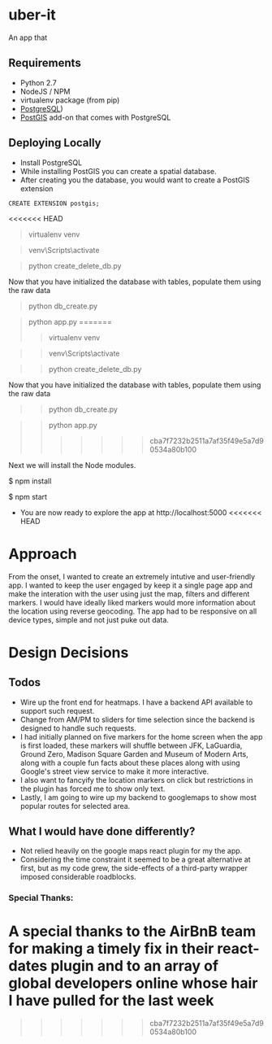 # uber-it

An app that

## Requirements
- Python 2.7
- NodeJS / NPM
- virtualenv package (from pip)
- [PostgreSQL](https://www.postgresql.org))
- [PostGIS](http://postgis.net/) add-on that comes with PostgreSQL

## Deploying Locally
- Install PostgreSQL
- While installing PostGIS you can create a spatial database.
- After creating you the database, you would want to create a PostGIS extension

```
CREATE EXTENSION postgis;
```
<<<<<<< HEAD
> virtualenv venv

> venv\Scripts\activate

> python create_delete_db.py

Now that you have initialized the database with tables, populate them using the raw data

> python db_create.py

> python app.py
=======
>> virtualenv venv

>> venv\Scripts\activate

>> python create_delete_db.py

Now that you have initialized the database with tables, populate them using the raw data

>> python db_create.py

>> python app.py
>>>>>>> cba7f7232b2511a7af35f49e5a7d90534a80b100

Next we will install the Node modules.

$ npm install

$ npm start

- You are now ready to explore the app at http://localhost:5000
<<<<<<< HEAD

# Approach

From the onset, I wanted to create an extremely intutive and user-friendly app. I wanted to keep the user engaged by keep it a single page app and make the interation with the user using just the map, filters and different markers. I would have ideally liked markers would more information about the location using reverse geocoding. The app had to be responsive on all device types, simple and not just puke out data.

# Design Decisions

## Todos
- Wire up the front end for heatmaps. I have a backend API available to support such request.
- Change from AM/PM to sliders for time selection since the backend is designed to handle such requests.
- I had initially planned on five markers for the home screen when the app is first loaded,
  these markers will shuffle between JFK, LaGuardia, Ground Zero, Madison Square Garden and Museum of Modern Arts,
  along with a couple fun facts about these places along with using Google's street view service to make it more interactive.
- I also want to fancyify the location markers on click but restrictions in the plugin has forced me to show only text.
- Lastly, I am going to wire up my backend to googlemaps to show most popular routes for selected area.

## What I would have done differently?
- Not relied heavily on the google maps react plugin for my the app.
- Considering the time constraint it seemed to be a great alternative at first, but as my code grew, the side-effects of a third-party  wrapper imposed considerable roadblocks.

### Special Thanks:
A special thanks to the AirBnB team for making a timely fix in their react-dates plugin and to an array of global developers online whose hair I have pulled for the last week
=======
>>>>>>> cba7f7232b2511a7af35f49e5a7d90534a80b100
